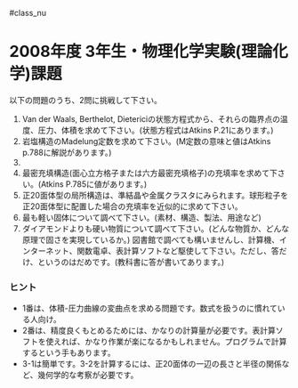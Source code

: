 #class_nu
<!-- !!!2005年度 2年生・物理化学実験(理論化学)課題 -->
# 2008年度 3年生・物理化学実験(理論化学)課題
以下の問題のうち、2問に挑戦して下さい。
1. Van der Waals, Berthelot, Dietericiの状態方程式から、それらの臨界点の温度、圧力、体積を求めて下さい。(状態方程式はAtkins P.21にあります。)
1. 岩塩構造のMadelung定数を求めて下さい。(M定数の意味と値はAtkins p.788に解説があります。) 
1. 
  1. 最密充填構造(面心立方格子または六方最密充填格子)の充填率を求めて下さい。(Atkins P.785に値があります。)
  1. 正20面体型の局所構造は、準結晶や金属クラスタにみられます。球形粒子を正20面体型に配置した場合の充填率を近似的に求めて下さい。
1. 最も軽い固体について調べて下さい。(素材、構造、製法、用途など)
1. ダイアモンドよりも硬い物質について調べて下さい。(どんな物質か、どんな原理で固さを実現しているか。)
図書館で調べても構いませんし、計算機、インターネット、関数電卓、表計算ソフトなど駆使して下さい。ただし、答だけ、というのはだめです。(教科書に答が書いてあります。)
### ヒント
* 1番は、体積-圧力曲線の変曲点を求める問題です。数式を扱うのに慣れている人向け。
* 2番は、精度良くもとめるためには、かなりの計算量が必要です。表計算ソフトを使えれば、かなり作業が楽になるかもしれません。プログラムで計算するという手もあります。
* 3-1は簡単です。3-2を計算するには、正20面体の一辺の長さと半径の関係など、幾何学的な考察が必要です。


